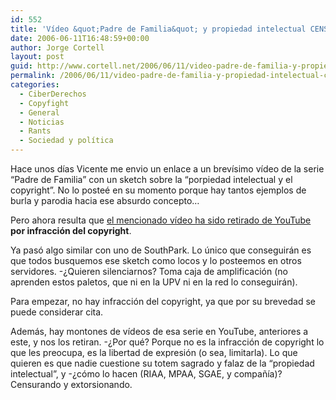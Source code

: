 ```yaml
---
id: 552
title: 'Ví­deo &quot;Padre de Familia&quot; y propiedad intelectual CENSURADO'
date: 2006-06-11T16:48:59+00:00
author: Jorge Cortell
layout: post
guid: http://www.cortell.net/2006/06/11/video-padre-de-familia-y-propiedad-intelectual-censurado/
permalink: /2006/06/11/video-padre-de-familia-y-propiedad-intelectual-censurado/
categories:
  - CiberDerechos
  - Copyfight
  - General
  - Noticias
  - Rants
  - Sociedad y polí­tica
---
```

Hace unos dí­as Vicente me envio un enlace a un breví­simo ví­deo de la serie &#8220;Padre de Familia&#8221; con un sketch sobre la &#8220;porpiedad intelectual y el copyright&#8221;. No lo posteé en su momento porque hay tantos ejemplos de burla y parodia hacia ese absurdo concepto&#8230;

Pero ahora resulta que <a target="_blank" title="Ví­deo retirado de YouTube" href="http://www.youtube.com/watch?v=SH27fQjsPZk">el mencionado ví­deo ha sido retirado de YouTube</a> **por infracción del copyright**.

Ya pasó algo similar con uno de SouthPark. Lo único que conseguirán es que todos busquemos ese sketch como locos y lo posteemos en otros servidores. -¿Quieren silenciarnos? Toma caja de amplificación (no aprenden estos paletos, que ni en la UPV ni en la red lo conseguirán).

Para empezar, no hay infracción del copyright, ya que por su brevedad se puede considerar cita.

Además, hay montones de ví­deos de esa serie en YouTube, anteriores a este, y nos los retiran. -¿Por qué? Porque no es la infracción de copyright lo que les preocupa, es la libertad de expresión (o sea, limitarla). Lo que quieren es que nadie cuestione su totem sagrado y falaz de la &#8220;propiedad intelectual&#8221;, y -¿cómo lo hacen (RIAA, MPAA, SGAE, y compañí­a)? Censurando y extorsionando.